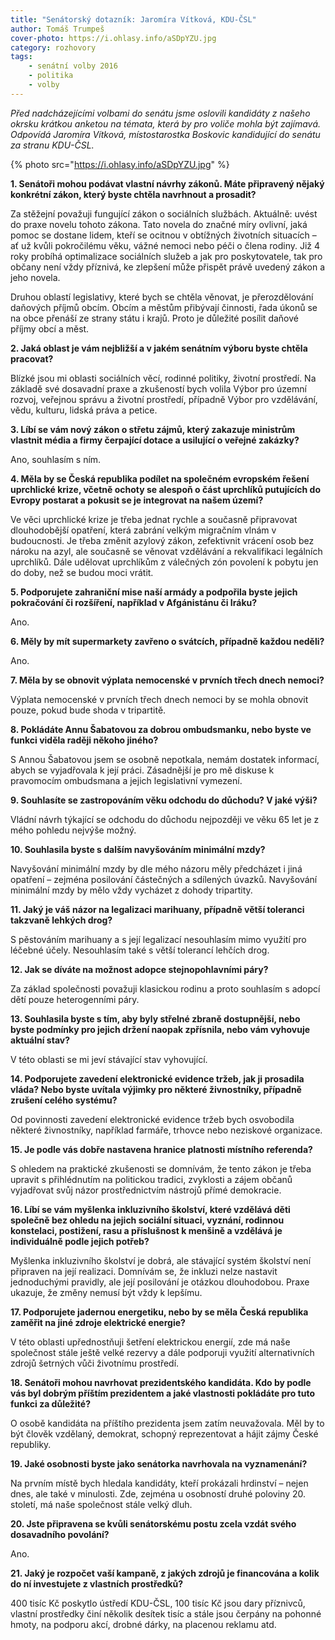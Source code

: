 ```yaml
---
title: "Senátorský dotazník: Jaromíra Vítková, KDU‑ČSL"
author: Tomáš Trumpeš
cover-photo: https://i.ohlasy.info/aSDpYZU.jpg
category: rozhovory
tags:
    - senátní volby 2016
    - politika
    - volby
---
```


*Před nadcházejícími volbami do senátu jsme oslovili kandidáty z našeho okrsku krátkou anketou na témata, která by pro voliče mohla být zajímavá. Odpovídá Jaromíra Vítková, místostarostka Boskovic kandidující do senátu za stranu KDU-ČSL.*

{% photo src="https://i.ohlasy.info/aSDpYZU.jpg" %}

**1. Senátoři mohou podávat vlastní návrhy zákonů. Máte připravený nějaký konkrétní zákon, který byste chtěla navrhnout a prosadit?**

Za stěžejní považuji fungující zákon o sociálních službách. Aktuálně: uvést do praxe novelu tohoto zákona. Tato novela do značné míry ovlivní, jaká pomoc se dostane lidem, kteří se ocitnou v obtížných životních situacích – ať už kvůli pokročilému věku, vážné nemoci nebo péči o člena rodiny. Již 4 roky probíhá optimalizace sociálních služeb a jak pro poskytovatele, tak pro občany není vždy příznivá, ke zlepšení může přispět právě uvedený zákon a jeho novela.

Druhou oblastí legislativy, které bych se chtěla věnovat, je přerozdělování daňových příjmů obcím. Obcím a městům přibývají činnosti, řada úkonů se na obce přenáší ze strany státu i krajů. Proto je důležité posílit daňové příjmy obcí a měst.

**2. Jaká oblast je vám nejbližší a v jakém senátním výboru byste chtěla pracovat?**

Blízké jsou mi oblasti sociálních věcí, rodinné politiky, životní prostředí. Na základě své dosavadní praxe a zkušeností bych volila Výbor pro územní rozvoj, veřejnou správu a životní prostředí, případně Výbor pro vzdělávání, vědu, kulturu, lidská práva a petice.

**3. Líbí se vám nový zákon o střetu zájmů, který zakazuje ministrům vlastnit média a firmy čerpající dotace a usilující o veřejné zakázky?**

Ano, souhlasím s ním.

**4. Měla by se Česká republika podílet na společném evropském řešení uprchlické krize, včetně ochoty se alespoň o část uprchlíků putujících do Evropy postarat a pokusit se je integrovat na našem území?**

Ve věci uprchlické krize je třeba jednat rychle a současně připravovat dlouhodobější opatření, která zabrání velkým migračním vlnám v budoucnosti. Je třeba změnit azylový zákon, zefektivnit vrácení osob bez nároku na azyl, ale současně se věnovat vzdělávání a rekvalifikaci legálních uprchlíků. Dále udělovat uprchlíkům z válečných zón povolení k pobytu jen do doby, než se budou moci vrátit.

**5. Podporujete zahraniční mise naší armády a podpořila byste jejich pokračování či rozšíření, například v Afgánistánu či Iráku?**

Ano.

**6. Měly by mít supermarkety zavřeno o svátcích, případně každou neděli?**

Ano.

**7. Měla by se obnovit výplata nemocenské v prvních třech dnech nemoci?**

Výplata nemocenské v prvních třech dnech nemoci by se mohla obnovit pouze, pokud bude shoda v tripartitě.

**8. Pokládáte Annu Šabatovou za dobrou ombudsmanku, nebo byste ve funkci viděla raději někoho jiného?**

S Annou Šabatovou jsem se osobně nepotkala, nemám dostatek informací, abych se vyjadřovala k její práci. Zásadnější je pro mě diskuse k pravomocím ombudsmana a jejich legislativní vymezení.

**9. Souhlasíte se zastropováním věku odchodu do důchodu? V jaké výši?**

Vládní návrh týkající se odchodu do důchodu nejpozději ve věku 65 let je z mého pohledu nejvýše možný.

**10. Souhlasila byste s dalším navyšováním minimální mzdy?**

Navyšování minimální mzdy by dle mého názoru měly předcházet i jiná opatření – zejména posilování částečných a sdílených úvazků. Navyšování minimální mzdy by mělo vždy vycházet z dohody tripartity.

**11. Jaký je váš názor na legalizaci marihuany, případně větší toleranci takzvaně lehkých drog?**

S pěstováním marihuany a s její legalizací nesouhlasím mimo využití pro léčebné účely. Nesouhlasím také s větší tolerancí lehčích drog.

**12. Jak se díváte na možnost adopce stejnopohlavními páry?**

Za základ společnosti považuji klasickou rodinu a proto souhlasím s adopcí dětí pouze heterogenními páry.

**13. Souhlasila byste s tím, aby byly střelné zbraně dostupnější, nebo byste podmínky pro jejich držení naopak zpřísnila, nebo vám vyhovuje aktuální stav?**

V této oblasti se mi jeví stávající stav vyhovující.

**14. Podporujete zavedení elektronické evidence tržeb, jak ji prosadila vláda? Nebo byste uvítala výjimky pro některé živnostníky, případně zrušení celého systému?**

Od povinnosti zavedení elektronické evidence tržeb bych osvobodila některé živnostníky, například farmáře, trhovce nebo neziskové organizace.

**15. Je podle vás dobře nastavena hranice platnosti místního referenda?**

S ohledem na praktické zkušenosti se domnívám, že tento zákon je třeba upravit s přihlédnutím na politickou tradici, zvyklosti a zájem občanů vyjadřovat svůj názor prostřednictvím nástrojů přímé demokracie.

**16. Líbí se vám myšlenka inkluzivního školství, které vzdělává děti společně bez ohledu na jejich sociální situaci, vyznání, rodinnou konstelaci, postižení, rasu a příslušnost k menšině a vzdělává je individuálně podle jejich potřeb?**

Myšlenka inkluzivního školství je dobrá, ale stávající systém školství není připraven na její realizaci. Domnívám se, že inkluzi nelze nastavit jednoduchými pravidly, ale její posilování je otázkou dlouhodobou. Praxe ukazuje, že změny nemusí být vždy k lepšímu.

**17. Podporujete jadernou energetiku, nebo by se měla Česká republika zaměřit na jiné zdroje elektrické energie?**

V této oblasti upřednostňuji šetření elektrickou energií, zde má naše společnost stále ještě velké rezervy a dále podporuji využití alternativních zdrojů šetrných vůči životnímu prostředí.

**18. Senátoři mohou navrhovat prezidentského kandidáta. Kdo by podle vás byl dobrým příštím prezidentem a jaké vlastnosti pokládáte pro tuto funkci za důležité?**

O osobě kandidáta na příštího prezidenta jsem zatím neuvažovala. Měl by to být člověk vzdělaný, demokrat, schopný reprezentovat a hájit zájmy České republiky.

**19. Jaké osobnosti byste jako senátorka navrhovala na vyznamenání?**

Na prvním místě bych hledala kandidáty, kteří prokázali hrdinství – nejen dnes, ale také v minulosti. Zde, zejména u osobností druhé poloviny 20. století, má naše společnost stále velký dluh.

**20. Jste připravena se kvůli senátorskému postu zcela vzdát svého dosavadního povolání?**

Ano.

**21. Jaký je rozpočet vaší kampaně, z jakých zdrojů je financována a kolik do ní investujete z vlastních prostředků?**

400 tisíc Kč poskytlo ústředí KDU-ČSL, 100 tisíc Kč jsou dary příznivců, vlastní prostředky činí několik desítek tisíc a stále jsou čerpány na pohonné hmoty, na podporu akcí, drobné dárky, na placenou reklamu atd.
